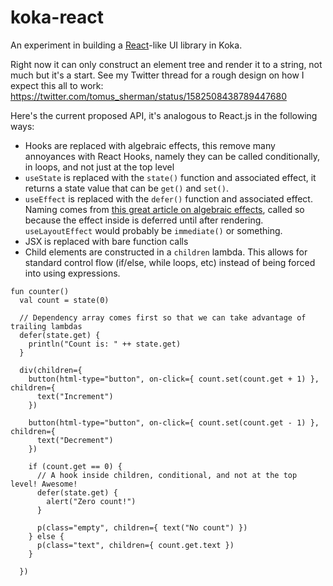 # koka-react

An experiment in building a [React](https://github.com/facebook/react)-like UI library in Koka.

Right now it can only construct an element tree and render it to a string, not much but it's a start. See my Twitter thread for a rough design on how I expect this all to work: https://twitter.com/tomus_sherman/status/1582508438789447680

Here's the current proposed API, it's analogous to React.js in the following ways:

- Hooks are replaced with algebraic effects, this remove many annoyances with React Hooks, namely they can be called conditionally, in loops, and not just at the top level
- `useState` is replaced with the `state()` function and associated effect, it returns a state value that can be `get()` and `set()`.
- `useEffect` is replaced with the `defer()` function and associated effect. Naming comes from [this great article on algebraic effects](https://blog.reesew.io/algebraic-effects-for-react-developers), called so because the effect inside is deferred until after rendering. `useLayoutEffect` would probably be `immediate()` or something.
- JSX is replaced with bare function calls
- Child elements are constructed in a `children` lambda. This allows for standard control flow (if/else, while loops, etc) instead of being forced into using expressions.

```koka
fun counter()
  val count = state(0)

  // Dependency array comes first so that we can take advantage of trailing lambdas
  defer(state.get) {
    println("Count is: " ++ state.get)
  }

  div(children={
    button(html-type="button", on-click={ count.set(count.get + 1) }, children={
      text("Increment")
    })

    button(html-type="button", on-click={ count.set(count.get - 1) }, children={
      text("Decrement")
    })

    if (count.get == 0) {
      // A hook inside children, conditional, and not at the top level! Awesome!
      defer(state.get) {
        alert("Zero count!")
      }

      p(class="empty", children={ text("No count") })
    } else {
      p(class="text", children={ count.get.text })
    }

  })
```
